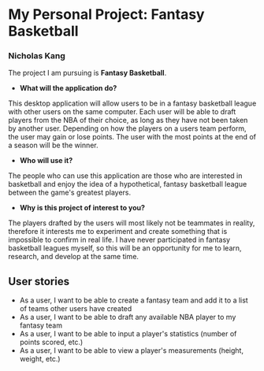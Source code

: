 # My Personal Project: Fantasy Basketball 
### Nicholas Kang

The project I am pursuing is **Fantasy Basketball**.

- **What will the application do?**

This desktop application will allow users to be in a fantasy basketball league 
with other users on the same computer. Each user will be able to draft players
from the NBA of their choice, as long as they have not been taken by another user.
Depending on how the players on a users team perform, 
the user may gain or lose points. The user with the most points 
at the end of a season will be the winner. 

- **Who will use it?**

The people who can use this application are those who are interested in basketball and enjoy the idea of a hypothetical, 
fantasy basketball league between the game's greatest players.

- **Why is this project of interest to you?**

The players drafted by the users will most likely not be teammates in reality,
therefore it interests me to experiment and create something that is impossible to confirm in real life.
I have never  participated in fantasy basketball leagues myself, so this 
will be an opportunity for me to learn, research, and develop at the 
same time. 

## User stories
- As a user, I want to be able to create a fantasy team and add it to a list of teams other users have created
- As a user, I want to be able to draft any available NBA player to my fantasy team
- As a user, I want to be able to input a player's statistics (number of points scored, etc.)
- As a user, I want to be able to view a player's measurements (height, weight, etc.)
